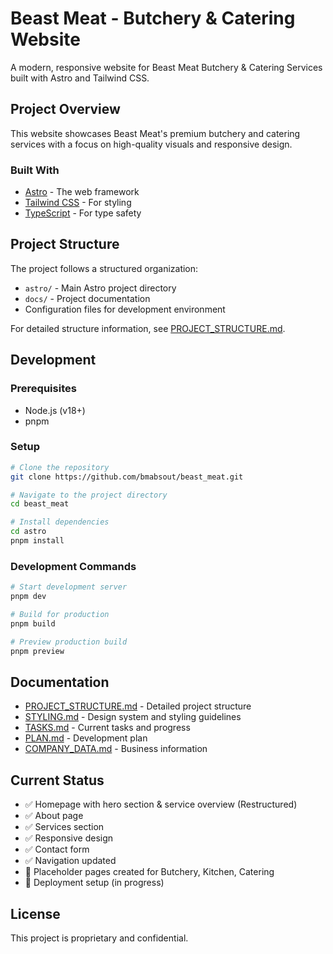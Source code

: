 # Beast Meat - Butchery & Catering Website

A modern, responsive website for Beast Meat Butchery & Catering Services built with Astro and Tailwind CSS.

## Project Overview

This website showcases Beast Meat's premium butchery and catering services with a focus on high-quality visuals and responsive design.

### Built With

- [Astro](https://astro.build/) - The web framework
- [Tailwind CSS](https://tailwindcss.com/) - For styling
- [TypeScript](https://www.typescriptlang.org/) - For type safety

## Project Structure

The project follows a structured organization:

- `astro/` - Main Astro project directory
- `docs/` - Project documentation
- Configuration files for development environment

For detailed structure information, see [PROJECT_STRUCTURE.md](PROJECT_STRUCTURE.md).

## Development

### Prerequisites

- Node.js (v18+)
- pnpm

### Setup

```bash
# Clone the repository
git clone https://github.com/bmabsout/beast_meat.git

# Navigate to the project directory
cd beast_meat

# Install dependencies
cd astro
pnpm install
```

### Development Commands

```bash
# Start development server
pnpm dev

# Build for production
pnpm build

# Preview production build
pnpm preview
```

## Documentation

- [PROJECT_STRUCTURE.md](PROJECT_STRUCTURE.md) - Detailed project structure
- [STYLING.md](STYLING.md) - Design system and styling guidelines
- [TASKS.md](TASKS.md) - Current tasks and progress
- [PLAN.md](PLAN.md) - Development plan
- [COMPANY_DATA.md](COMPANY_DATA.md) - Business information

## Current Status

- ✅ Homepage with hero section & service overview (Restructured)
- ✅ About page
- ✅ Services section
- ✅ Responsive design
- ✅ Contact form
- ✅ Navigation updated
- 🚧 Placeholder pages created for Butchery, Kitchen, Catering
- 🔄 Deployment setup (in progress)

## License

This project is proprietary and confidential. 